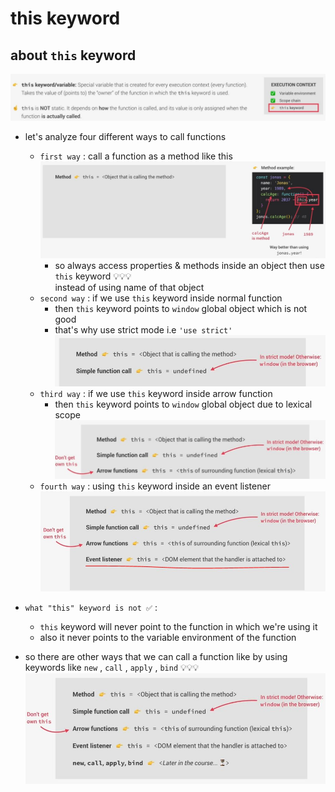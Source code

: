 # this keyword

## about `this` keyword

![about `this` keyword](../notes-pics/8-module/lecture-10/lecture-10-0.jpg)

- let's analyze four different ways to call functions 
    - `first way` : call a function as a method like this 
        ![about `this` keyword](../notes-pics/8-module/lecture-10/lecture-10-1.jpg)
        - so always access properties & methods inside an object then use `this` keyword 💡💡💡 <br>
            instead of using name of that object 
    - `second way` : if we use `this` keyword inside normal function 
        - then `this` keyword points to `window` global object which is not good 
        - that's why use strict mode i.e `'use strict'`
        ![about `this` keyword](../notes-pics/8-module/lecture-10/lecture-10-2.jpg)
    - `third way` : if we use `this` keyword inside arrow function
        - then `this` keyword points to `window` global object due to lexical scope
        ![about `this` keyword](../notes-pics/8-module/lecture-10/lecture-10-3.jpg)
    - `fourth way` : using `this` keyword inside an event listener
        ![about `this` keyword](../notes-pics/8-module/lecture-10/lecture-10-4.jpg)

- `what "this" keyword is not ✅` : 
    - `this` keyword will never point to the function in which we're using it
    - also it never points to the variable environment of the function

- so there are other ways that we can call a function like by using keywords like `new` , `call` , `apply` , `bind` 💡💡💡 
    ![about `this` keyword](../notes-pics/8-module/lecture-10/lecture-10-5.jpg)
